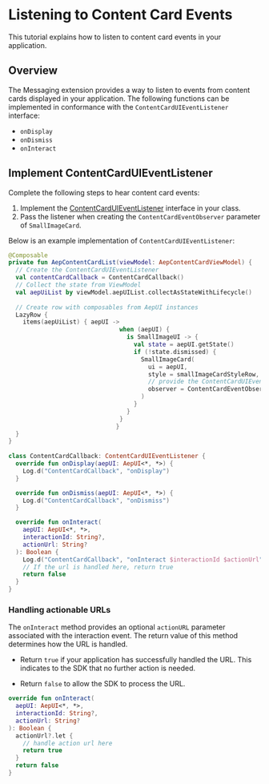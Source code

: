 # Listening to Content Card Events

This tutorial explains how to listen to content card events in your application.

## Overview

The Messaging extension provides a way to listen to events from content cards displayed in your application. The following functions can be implemented in conformance with the `ContentCardUIEventListener` interface:

- `onDisplay`
- `onDismiss`
- `onInteract`

## Implement ContentCardUIEventListener

Complete the following steps to hear content card events:

1. Implement the [ContentCardUIEventListener](../public-classes/contentcarduieventlistener.md) interface in your class.
1. Pass the listener when creating the `ContentCardEventObserver` parameter of  `SmallImageCard`.

Below is an example implementation of `ContentCardUIEventListener`:

```kotlin
@Composable
private fun AepContentCardList(viewModel: AepContentCardViewModel) {
  // Create the ContentCardUIEventListener
  val contentCardCallback = ContentCardCallback()
  // Collect the state from ViewModel
  val aepUiList by viewModel.aepUIList.collectAsStateWithLifecycle()
  
  // Create row with composables from AepUI instances
  LazyRow {
    items(aepUiList) { aepUI ->
                               when (aepUI) {
                                 is SmallImageUI -> {
                                   val state = aepUI.getState()
                                   if (!state.dismissed) {
                                     SmallImageCard(
                                       ui = aepUI,
                                       style = smallImageCardStyleRow,
                                       // provide the ContentCardUIEventListener as a parameter to the 				  																	 // ContentCardEventObserver
                                       observer = ContentCardEventObserver(contentCardCallback)
                                     )
                                   }
                                 }
                               }
                              }
  }
}    
    
class ContentCardCallback: ContentCardUIEventListener {
  override fun onDisplay(aepUI: AepUI<*, *>) {
    Log.d("ContentCardCallback", "onDisplay")
  }

  override fun onDismiss(aepUI: AepUI<*, *>) {
    Log.d("ContentCardCallback", "onDismiss")
  }

  override fun onInteract(
    aepUI: AepUI<*, *>,
    interactionId: String?,
    actionUrl: String?
  ): Boolean {
    Log.d("ContentCardCallback", "onInteract $interactionId $actionUrl")
    // If the url is handled here, return true
    return false
  }
}
```

### Handling actionable URLs

The `onInteract` method provides an optional `actionURL` parameter associated with the interaction event. The return value of this method determines how the URL is handled.

- Return `true` if your application has successfully handled the URL. This indicates to the SDK that no further action is needed.

- Return `false` to allow the SDK to process the URL.

```kotlin
override fun onInteract(
  aepUI: AepUI<*, *>,
  interactionId: String?,
  actionUrl: String?
): Boolean {
  actionUrl?.let { 
    // handle action url here
    return true
  }
  return false
}
```
